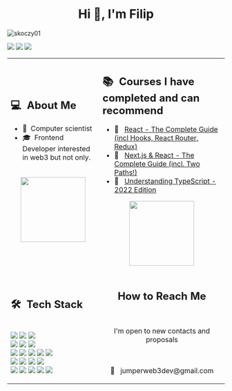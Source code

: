 <h1 align="center">Hi 👋, I'm Filip</h1>

<p align="left"> <img src="https://komarev.com/ghpvc/?username=skoczy01&label=Profile%20views&color=0e75b6&style=flat" alt="skoczy01" /> </p>
<p align="left"> <img src="https://img.shields.io/badge/-filip.skoczylas00@icloud.com-05122A?style=flat&logo=icloud"/> 
  <img src="https://img.shields.io/badge/-skoczy_3145-05122A?style=flat&logo=discord"/>
  <img src="https://img.shields.io/badge/-Wroc%C5%82aw-05122A?style=flat&logo=googlemaps"/></p>
<table>
  <tr>
    <td>
      <h2> 💻 &nbsp;About Me </h2>
       <ul>
        <li>👑 &nbsp;Computer scientist </li>
        <li>🎓 &nbsp;Frontend Developer interested in web3 but not only.</li>
       </ul>
       <p align="center">
         <br>
        <img height="150em" src="https://github-readme-stats-eight-theta.vercel.app/api?username=jumperdevweb3&show_icons=true&theme=algolia&include_all_commits=true&count_private=true"/>
        </p>
    </td>
     <td>
      <h2> 📚 &nbsp;Courses I have completed and can recommend </h2>
       <ul>
        <li>📖 &nbsp; <a href="https://www.udemy.com/course/react-the-complete-guide-incl-redux/" >
      React - The Complete Guide (incl Hooks, React Router, Redux)
      </a> </li>
        <li>📖 &nbsp; <a href="https://www.udemy.com/course/nextjs-react-the-complete-guide/" >
      Next.js & React - The Complete Guide (incl. Two Paths!)
      </a> </li>
       <li>📖 &nbsp; <a href="https://www.udemy.com/course/understanding-typescript/" >
      Understanding TypeScript - 2022 Edition
      </a> </li>
       </ul>
       <p align="center">
        <img height="150em" src="https://external-content.duckduckgo.com/iu/?u=https%3A%2F%2Fimages.yourstory.com%2Fproduction%2Fdocument_image%2Fmystoryimage%2Fy8km26zg-becoming-a-web-developer-in-2016.jpg%3Ffm%3Dpng%26auto%3Dformat&f=1&nofb=1"/>
     </p>
    </td>
  </tr>
  <tr>
   <td>
     <h2> 🛠 &nbsp;Tech Stack</h2>
     <br>
     <img src="https://img.shields.io/badge/-HTML5-05122A?style=flat&logo=html5"/>
     <img src="https://img.shields.io/badge/-CSS-05122A?style=flat&logo=css3"/>
     <img src="https://img.shields.io/badge/-Sass-05122A?style=flat&logo=sass"/>
     <br>
     <img src="https://img.shields.io/badge/-JavaScript-05122A?style=flat&logo=javascript"/>
     <img src="https://img.shields.io/badge/-Typescript-05122A?style=flat&logo=typescript"/>
     <img src="https://img.shields.io/badge/-API-05122A?style=flat&logo=javascript"/>
     <br>
     <img src="https://img.shields.io/badge/-React-05122A?style=flat&logo=react"/>
     <img src="https://img.shields.io/badge/-React%20Router-05122A?style=flat&logo=react"/>
     <img src="https://img.shields.io/badge/-React%20Redux-05122A?style=flat&logo=redux"/>
     <img src="https://img.shields.io/badge/-Redux%20Toolkit-05122A?style=flat&logo=redux"/>
     <img src="https://img.shields.io/badge/-Next.js-05122A?style=flat&logo=next.js"/>
     <br>
     <img src="https://img.shields.io/badge/-BEM-05122A?style=flat&logo=bem"/>
     <img src="https://img.shields.io/badge/-RWD-05122A?style=flat&logo=css3" />
     <img src="https://img.shields.io/badge/-Git-05122A?style=flat&logo=git"/>
     <img src="https://img.shields.io/badge/-Github-05122A?style=flat&logo=github"/>
     <br>
     <img src="https://img.shields.io/badge/-Vite-05122A?style=flat&logo=vite"/>
     <img src="https://img.shields.io/badge/-Figma-05122A?style=flat&logo=figma"/>
     <img src="https://img.shields.io/badge/-Firebase-05122A?style=flat&logo=firebase"/>
     <img src="https://img.shields.io/badge/-VS%20Code-05122A?style=flat&logo=visualstudiocode"/>
     <img src="https://img.shields.io/badge/-NPM-05122A?style=flat&logo=npm"/>
   </td>
   <td>
    <div align="center">
      <h2><b>How to Reach Me</b></h2>
      <br>
      <p>I'm open to new contacts and proposals
      </p>
      <br>
      <p>📧 &nbsp; jumperweb3dev@gmail.com </p>
    </div>
   </td>
  </tr>
</table>
